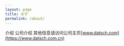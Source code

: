 ```yaml
---
layout: page
title: 关于
permalink: /about/
---
```

介绍
公司介绍
其他信息请访问公司主页[www.datsch.com](https://www.datsch.com.cn)
